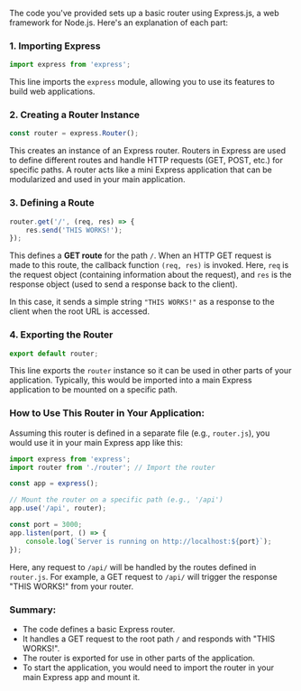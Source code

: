The code you've provided sets up a basic router using Express.js, a web framework for Node.js. Here's an explanation of each part:

### 1. **Importing Express**  
```javascript
import express from 'express';
```
This line imports the `express` module, allowing you to use its features to build web applications.

### 2. **Creating a Router Instance**  
```javascript
const router = express.Router();
```
This creates an instance of an Express router. Routers in Express are used to define different routes and handle HTTP requests (GET, POST, etc.) for specific paths. A router acts like a mini Express application that can be modularized and used in your main application.

### 3. **Defining a Route**  
```javascript
router.get('/', (req, res) => {
    res.send('THIS WORKS!');
});
```
This defines a **GET route** for the path `/`. When an HTTP GET request is made to this route, the callback function `(req, res)` is invoked. Here, `req` is the request object (containing information about the request), and `res` is the response object (used to send a response back to the client).

In this case, it sends a simple string `"THIS WORKS!"` as a response to the client when the root URL is accessed.

### 4. **Exporting the Router**  
```javascript
export default router;
```
This line exports the `router` instance so it can be used in other parts of your application. Typically, this would be imported into a main Express application to be mounted on a specific path.

### **How to Use This Router in Your Application:**

Assuming this router is defined in a separate file (e.g., `router.js`), you would use it in your main Express app like this:

```javascript
import express from 'express';
import router from './router'; // Import the router

const app = express();

// Mount the router on a specific path (e.g., '/api')
app.use('/api', router);

const port = 3000;
app.listen(port, () => {
    console.log(`Server is running on http://localhost:${port}`);
});
```

Here, any request to `/api/` will be handled by the routes defined in `router.js`. For example, a GET request to `/api/` will trigger the response "THIS WORKS!" from your router.

### **Summary**:
- The code defines a basic Express router.
- It handles a GET request to the root path `/` and responds with "THIS WORKS!".
- The router is exported for use in other parts of the application.
- To start the application, you would need to import the router in your main Express app and mount it.